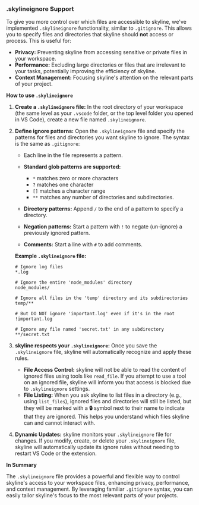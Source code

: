 ### .skylineignore Support

To give you more control over which files are accessible to skyline, we've implemented `.skylineignore` functionality, similar to `.gitignore`. This allows you to specify files and directories that skyline should **not** access or process. This is useful for:

*   **Privacy:** Preventing skyline from accessing sensitive or private files in your workspace.
*   **Performance:**  Excluding large directories or files that are irrelevant to your tasks, potentially improving the efficiency of skyline.
*   **Context Management:**  Focusing skyline's attention on the relevant parts of your project.

**How to use `.skylineignore`**

1.  **Create a `.skylineignore` file:** In the root directory of your workspace (the same level as your `.vscode` folder, or the top level folder you opened in VS Code), create a new file named `.skylineignore`.

2.  **Define ignore patterns:** Open the `.skylineignore` file and specify the patterns for files and directories you want skyline to ignore. The syntax is the same as `.gitignore`:

    *   Each line in the file represents a pattern.
    *   **Standard glob patterns are supported:**
        *   `*` matches zero or more characters
        *   `?` matches one character
        *   `[]` matches a character range
        *   `**` matches any number of directories and subdirectories.

    *   **Directory patterns:** Append `/` to the end of a pattern to specify a directory.
    *   **Negation patterns:** Start a pattern with `!` to negate (un-ignore) a previously ignored pattern.
    *   **Comments:** Start a line with `#` to add comments.

    **Example `.skylineignore` file:**

    ```
    # Ignore log files
    *.log

    # Ignore the entire 'node_modules' directory
    node_modules/

    # Ignore all files in the 'temp' directory and its subdirectories
    temp/**

    # But DO NOT ignore 'important.log' even if it's in the root
    !important.log

    # Ignore any file named 'secret.txt' in any subdirectory
    **/secret.txt
    ```

3.  **skyline respects your `.skylineignore`:** Once you save the `.skylineignore` file, skyline will automatically recognize and apply these rules.

    *   **File Access Control:** skyline will not be able to read the content of ignored files using tools like `read_file`. If you attempt to use a tool on an ignored file, skyline will inform you that access is blocked due to `.skylineignore` settings.
    *   **File Listing:** When you ask skyline to list files in a directory (e.g., using `list_files`), ignored files and directories will still be listed, but they will be marked with a **🔒** symbol next to their name to indicate that they are ignored. This helps you understand which files skyline can and cannot interact with.

4.  **Dynamic Updates:** skyline monitors your `.skylineignore` file for changes. If you modify, create, or delete your `.skylineignore` file, skyline will automatically update its ignore rules without needing to restart VS Code or the extension.

**In Summary**

The `.skylineignore` file provides a powerful and flexible way to control skyline's access to your workspace files, enhancing privacy, performance, and context management. By leveraging familiar `.gitignore` syntax, you can easily tailor skyline's focus to the most relevant parts of your projects.